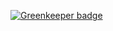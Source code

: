 
[![Greenkeeper badge](https://badges.greenkeeper.io/vinicius73/anime-sapientiae.svg)](https://greenkeeper.io/)
